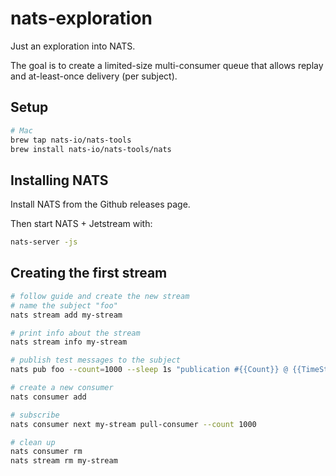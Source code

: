 # nats-exploration

Just an exploration into NATS.

The goal is to create a limited-size multi-consumer queue that allows replay and at-least-once delivery (per subject).

## Setup

```bash
# Mac
brew tap nats-io/nats-tools
brew install nats-io/nats-tools/nats
```

## Installing NATS

Install NATS from the Github releases page.

Then start NATS + Jetstream with:

```bash
nats-server -js
```

## Creating the first stream

```bash
# follow guide and create the new stream
# name the subject "foo"
nats stream add my-stream

# print info about the stream
nats stream info my-stream

# publish test messages to the subject
nats pub foo --count=1000 --sleep 1s "publication #{{Count}} @ {{TimeStamp}}"

# create a new consumer
nats consumer add

# subscribe
nats consumer next my-stream pull-consumer --count 1000

# clean up
nats consumer rm
nats stream rm my-stream
```
